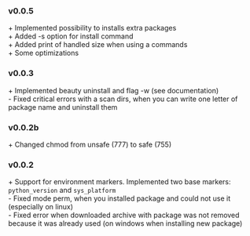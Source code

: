 ### v0.0.5
\+ Implemented possibility to installs extra packages<br>
\+ Added -s option for install command<br>
\+ Added print of handled size when using a commands<br>
\+ Some optimizations

### v0.0.3
\+ Implemented beauty uninstall and flag -w (see documentation)<br>
\- Fixed critical errors with a scan dirs, when you can write one letter of package name and uninstall them

### v0.0.2b
\+ Changed chmod from unsafe (777) to safe (755)

### v0.0.2
\+ Support for environment markers. Implemented two base markers: `python_version` and `sys_platform`<br>
\- Fixed mode perm, when you installed package and could not use it (especially on linux)<br>
\- Fixed error when downloaded archive with package was not removed because it was already used (on windows when installing new package)
